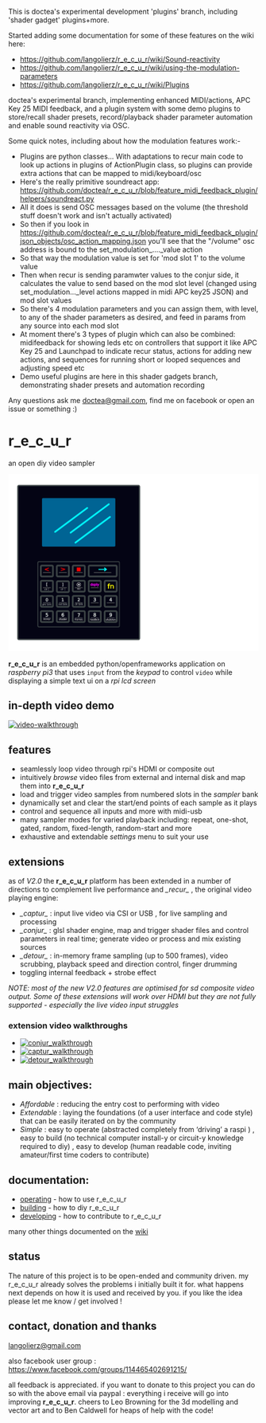 This is doctea's experimental development 'plugins' branch, including 'shader gadget' plugins+more.

Started adding some documentation for some of these features on the wiki here:
* https://github.com/langolierz/r_e_c_u_r/wiki/Sound-reactivity
* https://github.com/langolierz/r_e_c_u_r/wiki/using-the-modulation-parameters
* https://github.com/langolierz/r_e_c_u_r/wiki/Plugins

doctea's experimental branch, implementing enhanced MIDI/actions, APC Key 25 MIDI feedback, and a plugin system with some demo plugins to store/recall shader presets, record/playback shader parameter automation and enable sound reactivity via OSC.

Some quick notes, including about how the modulation features work:-

* Plugins are python classes... With adaptations to recur main code to look up actions in plugins of ActionPlugin class, so plugins can provide extra actions that can be mapped to midi/keyboard/osc
* Here's the really primitive soundreact app: https://github.com/doctea/r_e_c_u_r/blob/feature_midi_feedback_plugin/helpers/soundreact.py
* All it does is send OSC messages based on the volume (the threshold stuff doesn't work and isn't actually activated)
* So then if you look in https://github.com/doctea/r_e_c_u_r/blob/feature_midi_feedback_plugin/json_objects/osc_action_mapping.json you'll see that the "/volume" osc address is bound to the set_modulation_...._value action
* So that way the modulation value is set for 'mod slot 1' to the volume value
* Then when recur is sending paramwter values to the conjur side, it calculates the value to send based on the mod slot level (changed using set_modulation..._level actions mapped in midi APC key25 JSON) and mod slot values
* So there's 4 modulation parameters and you can assign them, with level, to any of the shader parameters as desired, and feed in params from any source into each mod slot
* At moment there's 3 types of plugin which can also be combined: midifeedback for showing leds etc on controllers that support it like APC Key 25 and Launchpad to indicate recur status, actions for adding new actions, and sequences for running short or looped sequences and adjusting speed etc
* Demo useful plugins are here in this shader gadgets branch, demonstrating shader presets and automation recording

Any questions ask me doctea@gmail.com, find me on facebook or open an issue or something :)

# r_e_c_u_r

 an open diy video sampler
 
 ![vectorfront][vectorfront]
 
__r_e_c_u_r__ is an embedded python/openframeworks application on _raspberry pi3_ that uses `input` from the _keypad_ to control  `video` while displaying a simple text ui on a _rpi lcd screen_ 

## in-depth video demo

[![video-walkthrough][video-thumbnail]](http://www.youtube.com/watch?v=FKKDr7pLpp0)

## features

- seamlessly loop video through rpi's HDMI or composite out
- intuitively _browse_ video files from external and internal disk and map them into __r_e_c_u_r__
- load and trigger video samples from numbered slots in the _sampler_ bank
- dynamically set and clear the start/end points of each sample as it plays
- control and sequence all inputs and more with midi-usb
- many sampler modes for varied playback including: repeat, one-shot, gated, random, fixed-length, random-start and more 
- exhaustive and extendable _settings_ menu  to suit your use

## extensions

as of _V2.0_ the __r_e_c_u_r__ platform has been extended in a number of directions to complement live performance and  _\_recur\__ , the original video playing engine:

- _\_captur\__ : input live video via CSI or USB , for live sampling and processing
- _\_conjur\__ : glsl shader engine, map and trigger shader files and control parameters in real time; generate video or process and mix existing sources
- _\_detour\__ : in-memory frame sampling (up to 500 frames), video scrubbing, playback speed and direction control, finger drumming
- toggling internal feedback + strobe effect 

_NOTE: most of the new V2.0 features are optimised for sd composite video output. Some of these extensions will work over HDMI but they are not fully supported - especially the live video input struggles_

### extension video walkthroughs

- [![conjur_walkthrough][conjur_thumbnail]](https://www.youtube.com/watch?v=ah2HY1fuv8w)
- [![captur_walkthrough][captur_thumbnail]](https://www.youtube.com/watch?v=e7m_YHEFahs)
- [![detour_walkthrough][detour_thumbnail]](https://www.youtube.com/watch?v=e9vrzn7c9R8)

## main objectives:

- *Affordable* : reducing the entry cost to performing with video
- *Extendable* : laying the foundations (of a user interface and code style) that can be easily iterated on by the community
- *Simple* : easy to operate (abstracted completely from ‘driving’ a raspi ) , easy to build (no technical computer install-y or circuit-y knowledge required to diy) , easy to develop (human readable code, inviting amateur/first time coders to contribute)

## documentation:

- [operating] - how to use r_e_c_u_r
- [building] - how to diy r_e_c_u_r
- [developing] - how to contribute to r_e_c_u_r

many other things documented on the [wiki]

## status

The nature of this project is to be open-ended and community driven. my r_e_c_u_r already solves the problems i initially built it for. what happens next depends on how it is used and received by you. if you like the idea please let me know / get involved !

## contact, donation and thanks

langolierz@gmail.com

also facebook user group : https://www.facebook.com/groups/114465402691215/

all feedback is appreciated. if you want to donate to this project you can do so with the above email via paypal : everything i receive will go into improving __r_e_c_u_r__. cheers to Leo Browning for the 3d modelling and vector art and to Ben Caldwell for heaps of help with the code!

[vectorfront]: ./enclosure/vectorfront_keys.png
[video-thumbnail]: https://github.com/langolierz/r_e_c_u_r/wiki/images/video-thumbnail.jpg
[conjur_thumbnail]: https://github.com/langolierz/r_e_c_u_r/wiki/images/conjur_video_thumbnail.jpg
[captur_thumbnail]: https://github.com/langolierz/r_e_c_u_r/wiki/images/captur_video_thumbnail.jpg
[detour_thumbnail]: https://github.com/langolierz/r_e_c_u_r/wiki/images/detour_video_thumbnail.jpg
[operating]: https://github.com/langolierz/r_e_c_u_r/wiki/operate_docs
[building]: https://github.com/langolierz/r_e_c_u_r/wiki/build_docs
[developing]: https://github.com/langolierz/r_e_c_u_r/wiki/develop_docs
[wiki]: https://github.com/langolierz/r_e_c_u_r/wiki
